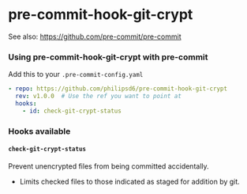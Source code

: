 # pre-commit-hook-git-crypt

See also: https://github.com/pre-commit/pre-commit

### Using pre-commit-hook-git-crypt with pre-commit

Add this to your `.pre-commit-config.yaml`

```yaml
- repo: https://github.com/philipsd6/pre-commit-hook-git-crypt
  rev: v1.0.0  # Use the ref you want to point at
  hooks:
    - id: check-git-crypt-status
```
### Hooks available

#### `check-git-crypt-status`
Prevent unencrypted files from being committed accidentally.
  - Limits checked files to those indicated as staged for addition by git.
